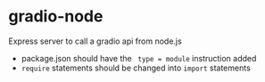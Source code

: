 # gradio-node
 
Express server to call a gradio api from node.js

* package.json should have the ``` type = module``` instruction added
* ```require``` statements should be changed into ```import``` statements
